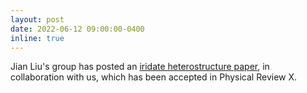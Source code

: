 ```yaml
---
layout: post
date: 2022-06-12 09:00:00-0400
inline: true
---
```


Jian Liu's group has posted an [iridate heterostructure paper](/publications/#Yang2022quasi), in collaboration with us, which has been accepted in Physical Review X.
